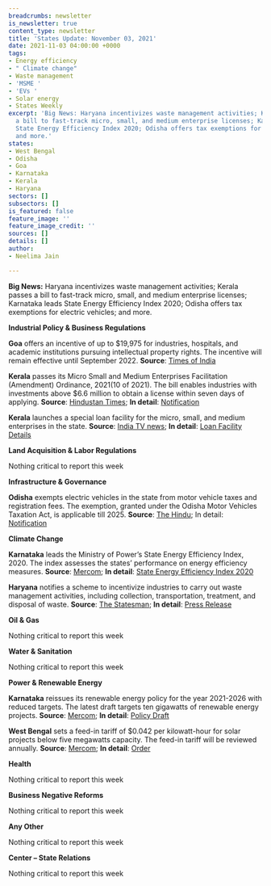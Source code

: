 ```yaml
---
breadcrumbs: newsletter
is_newsletter: true
content_type: newsletter
title: 'States Update: November 03, 2021'
date: 2021-11-03 04:00:00 +0000
tags:
- Energy efficiency
- " Climate change"
- Waste management
- 'MSME '
- 'EVs '
- Solar energy
- States Weekly
excerpt: 'Big News: Haryana incentivizes waste management activities; Kerala passes
  a bill to fast-track micro, small, and medium enterprise licenses; Karnataka leads
  State Energy Efficiency Index 2020; Odisha offers tax exemptions for electric vehicles;
  and more.'
states:
- West Bengal
- Odisha
- Goa
- Karnataka
- Kerala
- Haryana
sectors: []
subsectors: []
is_featured: false
feature_image: ''
feature_image_credit: ''
sources: []
details: []
author:
- Neelima Jain

---
```

**Big News:** Haryana incentivizes waste management activities; Kerala passes a bill to fast-track micro, small, and medium enterprise licenses; Karnataka leads State Energy Efficiency Index 2020; Odisha offers tax exemptions for electric vehicles; and more.

**Industrial Policy & Business Regulations**

**Goa** offers an incentive of up to $19,975 for industries, hospitals, and academic institutions pursuing intellectual property rights. The incentive will remain effective until September 2022. **Source**: [Times of India](https://timesofindia.indiatimes.com/city/goa/up-to-rs-15-lakh-for-goa-inc-to-pursue-intellectual-rights/articleshow/87443940.cms)

**Kerala** passes its Micro Small and Medium Enterprises Facilitation (Amendment) Ordinance, 2021(10 of 2021). The bill enables industries with investments above $6.6 million to obtain a license within seven days of applying. **Source**: [Hindustan Times](https://www.hindustantimes.com/india-news/kerala-assembly-passes-bill-to-give-licence-to-industries-within-a-week-101635362380677.html); **In detail**: [Notification](http://www.niyamasabha.org/codes/14kla/Ordinances/ordinance%20no.%2010.pdf)

**Kerala** launches a special loan facility for the micro, small, and medium enterprises in the state. **Source**: [India TV news](https://www.indiatvnews.com/business/news-kerala-financial-corporation-launches-scheme-for-benefiting-msme-sector-special-loan-facility-742689); **In detail**: [Loan Facility Details](https://kfc.org/common-pages/support-msmes-special-scheme-for-assisting-msmes-located-at-industrial-estates)

**Land Acquisition & Labor Regulations**

Nothing critical to report this week

**Infrastructure & Governance**

**Odisha** exempts electric vehicles in the state from motor vehicle taxes and registration fees. The exemption, granted under the Odisha Motor Vehicles Taxation Act, is applicable till 2025. **Source**: [The Hindu](https://www.thehindu.com/news/national/other-states/odisha-announces-full-tax-exemption-for-electric-vehicles-registration-fee-waiver/article37268816.ece); In detail: [Notification](https://twitter.com/CTOdisha/status/1454333786196348929)

**Climate Change**

**Karnataka** leads the Ministry of Power’s State Energy Efficiency Index, 2020. The index assesses the states’ performance on energy efficiency measures. **Source**: [Mercom](https://mercomindia.com/karnataka-tops-state-energy-efficiency-index/); **In detail**: [State Energy Efficiency Index 2020](https://stateenergyefficiencyindex.in/wp-content/uploads/2021/10/SEEI-2020-Report-Final-web.pdf)

**Haryana** notifies a scheme to incentivize industries to carry out waste management activities, including collection, transportation, treatment, and disposal of waste. **Source**: [The Statesman](https://www.thestatesman.com/cities/chandigarh/haryana-govt-notifies-assistance-waste-management-scheme-industrial-sector-1503021091.html); **In detail**: [Press Release](https://www.prharyana.gov.in/en/haryana-government-has-notified-the-assistance-for-waste-management-scheme-for-industrial-sector)

**Oil & Gas**

Nothing critical to report this week

**Water & Sanitation**

Nothing critical to report this week

**Power & Renewable Energy**

**Karnataka** reissues its renewable energy policy for the year 2021-2026 with reduced targets. The latest draft targets ten gigawatts of renewable energy projects. **Source**: [Mercom](https://mercomindia.com/karnataka-reissues-draft-renewable-energy-policy/); **In detail**: [Policy Draft](https://kredl.karnataka.gov.in/storage/pdf-files/Scrollfiles/Draft%20Karnataka%20Renewable%20Energy%20Policy%202021-2026_13%20Oct%202021.pdf)

**West Bengal** sets a feed-in tariff of $0.042 per kilowatt-hour for solar projects below five megawatts capacity. The feed-in tariff will be reviewed annually. **Source**: [Mercom](https://mercomindia.com/west-bengal-feed-in-tariff-%E2%82%B93-20-kwh-solar-projects-5-mw/); **In detail**: [Order](https://wberc.gov.in/sites/default/files/SM28.pdf)

**Health**

Nothing critical to report this week

**Business Negative Reforms**

Nothing critical to report this week

**Any Other**

Nothing critical to report this week

**Center – State Relations**

Nothing critical to report this week
